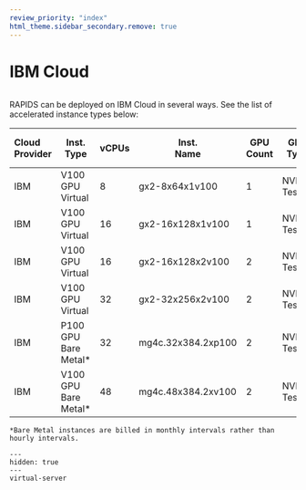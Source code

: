 ```yaml
---
review_priority: "index"
html_theme.sidebar_secondary.remove: true
---
```


# IBM Cloud

```{include} ../../_includes/menus/ibm.md

```

RAPIDS can be deployed on IBM Cloud in several ways. See the
list of accelerated instance types below:

| Cloud <br> Provider | Inst. <br> Type       | vCPUs | Inst. <br> Name    | GPU <br> Count | GPU <br> Type | xGPU <br> RAM | xGPU <br> RAM Total |
| :------------------ | --------------------- | ----- | ------------------ | -------------- | ------------- | ------------- | ------------------: |
| IBM                 | V100 GPU Virtual      | 8     | gx2-8x64x1v100     | 1              | NVIDIA Tesla  | 16 (GB)       |             64 (GB) |
| IBM                 | V100 GPU Virtual      | 16    | gx2-16x128x1v100   | 1              | NVIDIA Tesla  | 16 (GB)       |            128 (GB) |
| IBM                 | V100 GPU Virtual      | 16    | gx2-16x128x2v100   | 2              | NVIDIA Tesla  | 16 (GB)       |            128 (GB) |
| IBM                 | V100 GPU Virtual      | 32    | gx2-32x256x2v100   | 2              | NVIDIA Tesla  | 16 (GB)       |            256 (GB) |
| IBM                 | P100 GPU Bare Metal\* | 32    | mg4c.32x384.2xp100 | 2              | NVIDIA Tesla  | 16 (GB)       |            384 (GB) |
| IBM                 | V100 GPU Bare Metal\* | 48    | mg4c.48x384.2xv100 | 2              | NVIDIA Tesla  | 16 (GB)       |            384 (GB) |

```{warning}
*Bare Metal instances are billed in monthly intervals rather than hourly intervals.
```

```{toctree}
---
hidden: true
---
virtual-server
```
